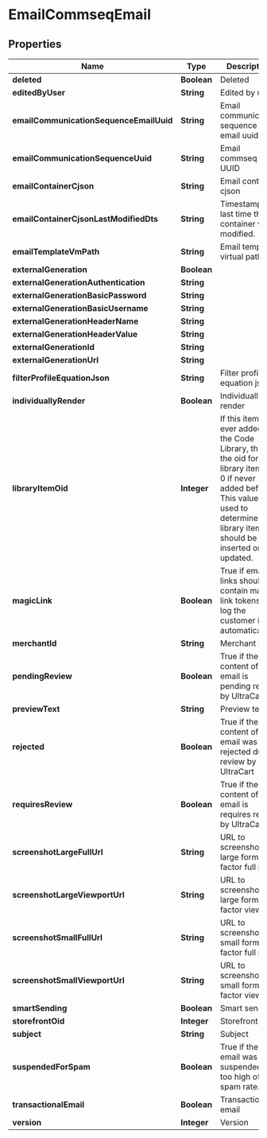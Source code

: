 

# EmailCommseqEmail


## Properties

| Name | Type | Description | Notes |
|------------ | ------------- | ------------- | -------------|
|**deleted** | **Boolean** | Deleted |  [optional] |
|**editedByUser** | **String** | Edited by user |  [optional] |
|**emailCommunicationSequenceEmailUuid** | **String** | Email communication sequence email uuid |  [optional] |
|**emailCommunicationSequenceUuid** | **String** | Email commseq UUID |  [optional] |
|**emailContainerCjson** | **String** | Email container cjson |  [optional] |
|**emailContainerCjsonLastModifiedDts** | **String** | Timestamp the last time the container was modified. |  [optional] |
|**emailTemplateVmPath** | **String** | Email template virtual path |  [optional] |
|**externalGeneration** | **Boolean** |  |  [optional] |
|**externalGenerationAuthentication** | **String** |  |  [optional] |
|**externalGenerationBasicPassword** | **String** |  |  [optional] |
|**externalGenerationBasicUsername** | **String** |  |  [optional] |
|**externalGenerationHeaderName** | **String** |  |  [optional] |
|**externalGenerationHeaderValue** | **String** |  |  [optional] |
|**externalGenerationId** | **String** |  |  [optional] |
|**externalGenerationUrl** | **String** |  |  [optional] |
|**filterProfileEquationJson** | **String** | Filter profile equation json |  [optional] |
|**individuallyRender** | **Boolean** | Individually render |  [optional] |
|**libraryItemOid** | **Integer** | If this item was ever added to the Code Library, this is the oid for that library item, or 0 if never added before.  This value is used to determine if a library item should be inserted or updated. |  [optional] |
|**magicLink** | **Boolean** | True if email links should contain magic link tokens to log the customer in automatically |  [optional] |
|**merchantId** | **String** | Merchant ID |  [optional] |
|**pendingReview** | **Boolean** | True if the content of this email is pending review by UltraCart |  [optional] |
|**previewText** | **String** | Preview text |  [optional] |
|**rejected** | **Boolean** | True if the content of this email was rejected during review by UltraCart |  [optional] |
|**requiresReview** | **Boolean** | True if the content of this email is requires review by UltraCart |  [optional] |
|**screenshotLargeFullUrl** | **String** | URL to screenshot in large form factor full page |  [optional] |
|**screenshotLargeViewportUrl** | **String** | URL to screenshot in large form factor viewport |  [optional] |
|**screenshotSmallFullUrl** | **String** | URL to screenshot in small form factor full page |  [optional] |
|**screenshotSmallViewportUrl** | **String** | URL to screenshot in small form factor viewport |  [optional] |
|**smartSending** | **Boolean** | Smart sending |  [optional] |
|**storefrontOid** | **Integer** | Storefront oid |  [optional] |
|**subject** | **String** | Subject |  [optional] |
|**suspendedForSpam** | **Boolean** | True if the email was suspended for too high of a spam rate. |  [optional] |
|**transactionalEmail** | **Boolean** | Transactional email |  [optional] |
|**version** | **Integer** | Version |  [optional] |



